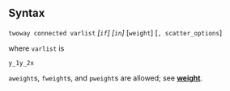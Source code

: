 ## Syntax

`twoway connected varlist` _\[`if`\]
\[`in`\]_ \[`weight`\] \[`, scatter_options`\]

where `varlist` is

`y_1y_2x`

`aweight`s, `fweight`s, and `pweight`s are allowed; see
[<strong>weight</strong>](http://www.stata.com/help.cgi?weight).
